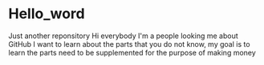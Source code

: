# Hello_word
Just another reponsitory
Hi everybody
I'm a people looking me about GitHub
I want to learn about the parts that you do not know, my goal is to learn the parts need to be supplemented for the purpose of making money
